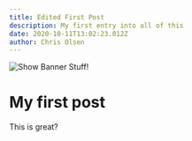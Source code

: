 ```yaml
---
title: Edited First Post
description: My first entry into all of this
date: 2020-10-11T13:02:23.012Z
author: Chris Olsen
---
```

![](https://res.cloudinary.com/dvwsiufhl/image/upload/c_fill,g_auto,h_250,w_970/b_rgb:000000,e_gradient_fade,y_-0.50/c_scale,co_rgb:ffffff,fl_relative,l_text:montserrat_25_style_light_align_center:Shop%20Now,w_0.5,y_0.18/f_auto,q_auto/v1602146447/DSC06534_1600x900_omrs81.jpg "Show Banner Stuff!")

# My first post

This is great?